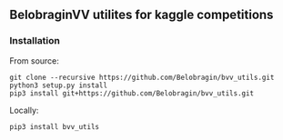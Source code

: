 ## BelobraginVV utilites for kaggle competitions

### Installation

From source:

```
git clone --recursive https://github.com/Belobragin/bvv_utils.git
python3 setup.py install
pip3 install git+https://github.com/Belobragin/bvv_utils.git
```
  

Locally:

```
pip3 install bvv_utils
```

